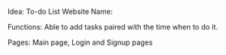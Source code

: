 Idea: To-do List Website 
Name:

Functions: Able to add tasks paired with the time when to do it. 

Pages: Main page, Login and Signup pages
